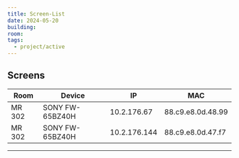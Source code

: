 ```yaml
---
title: Screen-List
date: 2024-05-20
building: 
room: 
tags:
  - project/active
---
```


## Screens

Room   | Device          | IP            | MAC 
------ | --------------- | ------------- | -----------------
MR 302 | SONY FW-65BZ40H | 10.2.176.67   | 88.c9.e8.0d.48.99
MR 302 | SONY FW-65BZ40H | 10.2.176.144  | 88.c9.e8.0d.47.f7

---